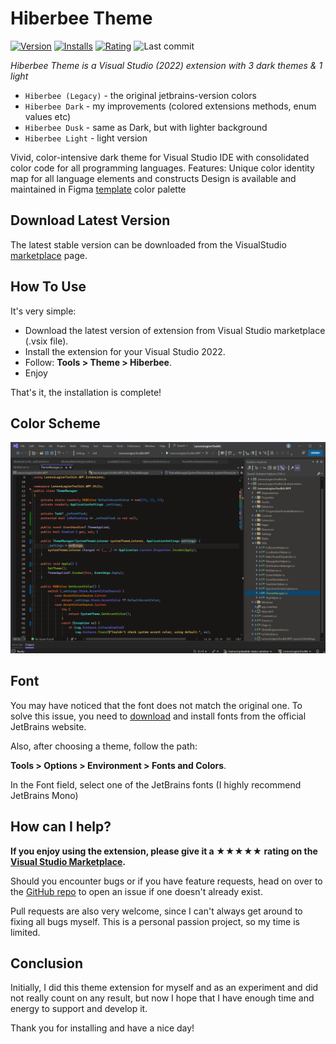 [marketplace]: https://marketplace.visualstudio.com/items?itemName=SergiyEgoshyn.HiberbeeTheme
[repo]: https://github.com/sergiye/hiberbeeTheme

# Hiberbee Theme

[![Version](https://vsmarketplacebadges.dev/version/SergiyEgoshyn.HiberbeeTheme.svg?color=007EC6)][marketplace]
[![Installs](https://vsmarketplacebadges.dev/installs/SergiyEgoshyn.HiberbeeTheme.svg?color=ff4f42)][marketplace]
[![Rating](https://vsmarketplacebadges.dev/rating-short/SergiyEgoshyn.HiberbeeTheme.svg)][marketplace]
![Last commit](https://img.shields.io/github/last-commit/sergiye/hiberbeeTheme?color=00AD00)

*Hiberbee Theme is a Visual Studio (2022) extension with 3 dark themes & 1 light*
- `Hiberbee (Legacy)` - the original jetbrains-version colors
- `Hiberbee Dark` - my improvements (colored extensions methods, enum values etc)
- `Hiberbee Dusk` - same as Dark, but with lighter background
- `Hiberbee Light` - light version

Vivid, color-intensive dark theme for Visual Studio IDE with consolidated color code for all programming languages.
Features:
Unique color identity map for all language elements and constructs
Design is available and maintained in Figma [template](https://www.figma.com/file/2oyhOnKUdLZCDQEkH2klNT/Hiberbee-Theme) color palette

## Download Latest Version
The latest stable version can be downloaded from the VisualStudio [marketplace][marketplace] page.

## How To Use
It's very simple:
 - Download the latest version of extension from Visual Studio marketplace (.vsix file).
 - Install the extension for your Visual Studio 2022.
 - Follow: **Tools > Theme > Hiberbee**.
 - Enjoy

That's it, the installation is complete!

## Color Scheme
![Code](https://github.com/sergiye/hiberbeeTheme/raw/master/assets/code.png)

## Font
You may have noticed that the font does not match the original one. To solve this issue, you need to [download](https://www.jetbrains.com/lp/mono/) and install fonts from the official JetBrains website.

Also, after choosing a theme, follow the path:

**Tools > Options > Environment > Fonts and Colors**.

In the Font field, select one of the JetBrains fonts (I highly recommend JetBrains Mono)

## How can I help?
**If you enjoy using the extension, please give it a ★★★★★ rating on the [Visual Studio Marketplace][marketplace].**

Should you encounter bugs or if you have feature requests, head on over to the [GitHub repo][repo] to open an issue if one doesn't already exist.

Pull requests are also very welcome, since I can't always get around to fixing all bugs myself. This is a personal passion project, so my time is limited.


## Conclusion
Initially, I did this theme extension for myself and as an experiment and did not really count on any result, but now I hope that I have enough time and energy to support and develop it.

Thank you for installing and have a nice day!
